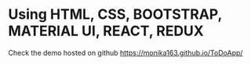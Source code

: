





# Using HTML, CSS, BOOTSTRAP, MATERIAL UI, REACT, REDUX

Check the demo hosted on github https://monika163.github.io/ToDoApp/
